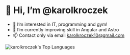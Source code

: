 # 👋 Hi, I’m @karolkroczek
- 👀 I’m interested in IT, programming and gym!
- 🌱 I’m currently improving skill in Angular and Astro
- 📫 Contact only via email karolkroczek10@gmail.com



![karolkroczek's Top Languages](https://github-readme-stats.vercel.app/api/top-langs/?username=karolkroczek&theme=dark&show_icons=true&hide_border=true&layout=compact)

<!---
karolkroczek/karolkroczek is a ✨ special ✨ repository because its `README.md` (this file) appears on your GitHub profile.
You can click the Preview link to take a look at your changes.
--->
